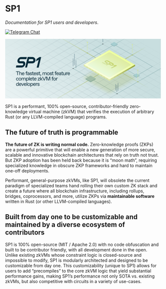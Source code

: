 # SP1

*Documentation for SP1 users and developers*.

[![Telegram Chat][tg-badge]][tg-url]

![](./sp1.png)

SP1 is a performant, 100% open-source, contributor-friendly zero-knowledge virtual machine (zkVM) that verifies the execution of arbitrary Rust (or any LLVM-compiled language) programs. 

[tg-badge]: https://img.shields.io/endpoint?color=neon&logo=telegram&label=chat&url=https%3A%2F%2Ftg.sumanjay.workers.dev%2Fsuccinct%5Fsp1
[tg-url]: https://t.me/+AzG4ws-kD24yMGYx

## The future of truth is programmable

**The future of ZK is writing normal code.**  Zero-knowledge proofs (ZKPs) are a powerful primitive that will enable a new generation of more secure, scalable and innovative blockchain architectures that rely on truth not trust. But ZKP adoption has been held back because it is “moon math”, requiring specialized knowledge in obscure ZKP frameworks and hard to maintain one-off deployments. 

Performant, general-purpose zkVMs, like SP1, will obsolete the current paradigm of specialized teams hand rolling their own custom ZK stack and create a future where all blockchain infrastructure, including rollups, bridges, coprocessors, and more, utilize ZKPs via **maintainable software** written in Rust (or other LLVM-compiled languages).

## Built from day one to be customizable and maintained by a diverse ecosystem of contributors

SP1 is 100% open-source (MIT / Apache 2.0) with no code obfuscation and built to be contributor friendly, with all development done in the open. Unlike existing zkVMs whose constraint logic is closed-source and impossible to modify, SP1 is modularly architected and designed to be customizable from day one. This customizability (unique to SP1) allows for users to add “precompiles” to the core zkVM logic that yield substantial performance gains, making SP1’s performance not only SOTA vs. existing zkVMs, but also competitive with circuits in a variety of use-cases.
